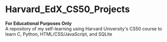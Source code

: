 # Harvard_EdX_CS50_Projects
**For Educational Purposes Only**<br/>
 A repository of my self-learning using Harvard University's CS50 course to learn C, Python, HTML/CSS/JavaScript, and SQLite
